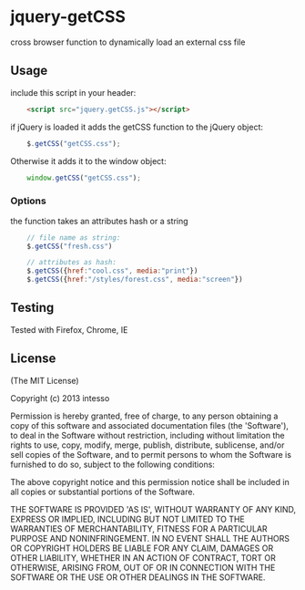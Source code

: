 jquery-getCSS
=============

cross browser function to dynamically load an external css file

## Usage
include this script in your header:

```html
	<script src="jquery.getCSS.js"></script>
```

if jQuery is loaded it adds the getCSS function to the jQuery object:
```js
	$.getCSS("getCSS.css");
```

Otherwise it adds it to the window object:
```js
	window.getCSS("getCSS.css");
```

### Options
the function takes an attributes hash or a string

```js
	// file name as string:
	$.getCSS("fresh.css")

	// attributes as hash:
	$.getCSS({href:"cool.css", media:"print"})
	$.getCSS({href:"/styles/forest.css", media:"screen"})	
```

## Testing

Tested with Firefox, Chrome, IE

## License 

(The MIT License)

Copyright (c) 2013 intesso

Permission is hereby granted, free of charge, to any person obtaining
a copy of this software and associated documentation files (the
'Software'), to deal in the Software without restriction, including
without limitation the rights to use, copy, modify, merge, publish,
distribute, sublicense, and/or sell copies of the Software, and to
permit persons to whom the Software is furnished to do so, subject to
the following conditions:

The above copyright notice and this permission notice shall be
included in all copies or substantial portions of the Software.

THE SOFTWARE IS PROVIDED 'AS IS', WITHOUT WARRANTY OF ANY KIND,
EXPRESS OR IMPLIED, INCLUDING BUT NOT LIMITED TO THE WARRANTIES OF
MERCHANTABILITY, FITNESS FOR A PARTICULAR PURPOSE AND NONINFRINGEMENT.
IN NO EVENT SHALL THE AUTHORS OR COPYRIGHT HOLDERS BE LIABLE FOR ANY
CLAIM, DAMAGES OR OTHER LIABILITY, WHETHER IN AN ACTION OF CONTRACT,
TORT OR OTHERWISE, ARISING FROM, OUT OF OR IN CONNECTION WITH THE
SOFTWARE OR THE USE OR OTHER DEALINGS IN THE SOFTWARE.